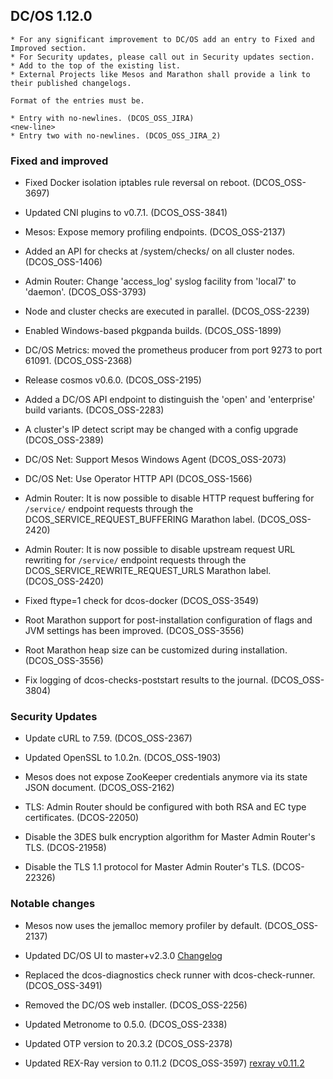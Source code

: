 ## DC/OS 1.12.0

```
* For any significant improvement to DC/OS add an entry to Fixed and Improved section.
* For Security updates, please call out in Security updates section.
* Add to the top of the existing list.
* External Projects like Mesos and Marathon shall provide a link to their published changelogs.

Format of the entries must be.

* Entry with no-newlines. (DCOS_OSS_JIRA)
<new-line>
* Entry two with no-newlines. (DCOS_OSS_JIRA_2)
```


### Fixed and improved
* Fixed Docker isolation iptables rule reversal on reboot. (DCOS_OSS-3697)

* Updated CNI plugins to v0.7.1. (DCOS_OSS-3841)

* Mesos: Expose memory profiling endpoints. (DCOS_OSS-2137)

* Added an API for checks at /system/checks/ on all cluster nodes. (DCOS_OSS-1406)

* Admin Router: Change 'access_log' syslog facility from 'local7' to 'daemon'. (DCOS_OSS-3793)

* Node and cluster checks are executed in parallel. (DCOS_OSS-2239)

* Enabled Windows-based pkgpanda builds. (DCOS_OSS-1899)

* DC/OS Metrics: moved the prometheus producer from port 9273 to port 61091. (DCOS_OSS-2368)

* Release cosmos v0.6.0. (DCOS_OSS-2195)

* Added a DC/OS API endpoint to distinguish the 'open' and 'enterprise' build variants. (DCOS_OSS-2283)

* A cluster's IP detect script may be changed with a config upgrade (DCOS_OSS-2389)

* DC/OS Net: Support Mesos Windows Agent (DCOS_OSS-2073)

* DC/OS Net: Use Operator HTTP API (DCOS_OSS-1566)

* Admin Router: It is now possible to disable HTTP request buffering for `/service/` endpoint requests through the DCOS_SERVICE_REQUEST_BUFFERING Marathon label. (DCOS_OSS-2420)

* Admin Router: It is now possible to disable upstream request URL rewriting for `/service/` endpoint requests through the DCOS_SERVICE_REWRITE_REQUEST_URLS Marathon label. (DCOS_OSS-2420)

* Fixed ftype=1 check for dcos-docker (DCOS_OSS-3549)

* Root Marathon support for post-installation configuration of flags and JVM settings has been improved. (DCOS_OSS-3556)

* Root Marathon heap size can be customized during installation. (DCOS_OSS-3556)

* Fix logging of dcos-checks-poststart results to the journal. (DCOS_OSS-3804)


### Security Updates

* Update cURL to 7.59. (DCOS_OSS-2367)

* Updated OpenSSL to 1.0.2n. (DCOS_OSS-1903)

* Mesos does not expose ZooKeeper credentials anymore via its state JSON document. (DCOS_OSS-2162)

* TLS: Admin Router should be configured with both RSA and EC type certificates. (DCOS-22050)

* Disable the 3DES bulk encryption algorithm for Master Admin Router's TLS. (DCOS-21958)

* Disable the TLS 1.1 protocol for Master Admin Router's TLS. (DCOS-22326)


### Notable changes

* Mesos now uses the jemalloc memory profiler by default. (DCOS_OSS-2137)

* Updated DC/OS UI to master+v2.3.0 [Changelog](https://github.com/dcos/dcos-ui/releases)

* Replaced the dcos-diagnostics check runner with dcos-check-runner. (DCOS_OSS-3491)

* Removed the DC/OS web installer. (DCOS_OSS-2256)

* Updated Metronome to 0.5.0. (DCOS_OSS-2338)

* Updated OTP version to 20.3.2 (DCOS_OSS-2378)

* Updated REX-Ray version to 0.11.2 (DCOS_OSS-3597) [rexray v0.11.2](https://github.com/rexray/rexray/releases/tag/v0.11.2)
